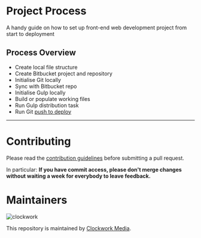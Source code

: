 # Project Process
A handy guide on how to set up front-end web development project from start to deployment

## Process Overview

- Create local file structure
- Create Bitbucket project and repository
- Initialise Git locally
- Sync with Bitbucket repo
- Initialise Gulp locally
- Build or populate working files
- Run Gulp distribution task
- Run Git [push to deploy](https://github.com/clockworkmedia/push-to-deploy)

---

Contributing
======

Please read the [contribution guidelines] before submitting a pull request.

In particular: <strong>If you have commit access, please don't merge changes without
waiting a week for everybody to leave feedback.</strong>

[contribution guidelines]: ../../../contributing

Maintainers
======

![clockwork](http://apps.clockworkmedia.co.za/github/assets/logos/logo.png)

This repository is maintained by [Clockwork Media](//www.clockworkmedia.co.za).

